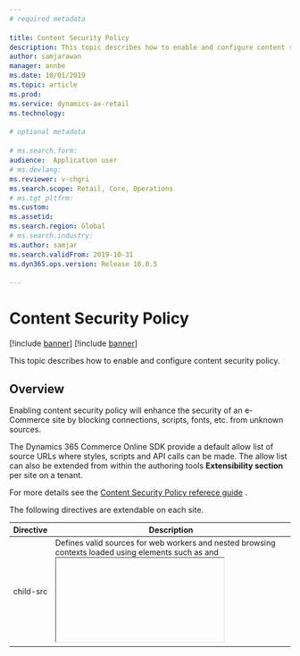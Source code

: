 ```yaml
---
# required metadata

title: Content Security Policy
description: This topic describes how to enable and configure content security policy.
author: samjarawan
manager: annbe
ms.date: 10/01/2019
ms.topic: article
ms.prod: 
ms.service: dynamics-ax-retail
ms.technology: 

# optional metadata

# ms.search.form: 
audience:  Application user
# ms.devlang: 
ms.reviewer: v-chgri
ms.search.scope: Retail, Core, Operations
# ms.tgt_pltfrm: 
ms.custom: 
ms.assetid: 
ms.search.region: Global
# ms.search.industry: 
ms.author: samjar
ms.search.validFrom: 2019-10-31
ms.dyn365.ops.version: Release 10.0.5

---
```

# Content Security Policy

[!include [banner](../includes/preview-banner.md)]
[!include [banner](../includes/banner.md)]

This topic describes how to enable and configure content security policy.

## Overview
Enabling content security policy will enhance the security of an e-Commerce site by blocking connections, scripts, fonts, etc. from unknown sources.

The Dynamics 365 Commerce Online SDK provide a default allow list of source URLs where styles, scripts and API calls can be made.  The allow list can also be extended from within the authoring tools **Extensibility section** per site on a tenant.  

For more details see the [Content Security Policy referece guide](https://content-security-policy.com/) .

The following directives are extendable on each site.

Directive | Description
--- | ---
child-src | Defines valid sources for web workers and nested browsing contexts loaded using elements such as <frame> and <iframe>
connect-src | The connect-src directive restricts to which URLs AJAX requests can be made.
font-src | Defines valid sources for fonts.
img-src | Defines valid sources for images.
media-src | Defines valid sources of audio and video, eg HTML5 <audio>, <video> elements.
object-src | Defines valid sources of plugins, eg <object>, <embed> or <applet>.
script-src | Defines valid sources of JavaScript.
style-src | Defines valid sources of stylesheets.

Extending these policies can be done through authoring on a per-site basis.

Content Security Policy is enabled by default and will require some extra configuration for most sites.  Below outlines how this can be done.

As an example, with content security policy enabled, if a site needs to call an external script such as https://www.example.com/scripts/example.js, an entry must add it to the **script-src** directive under the **Content Security Policy** tab on the **Site Management** **Extensibilty** page.

![Content Security Policy](media/content-security-policy.png)

After any changes are made, ensure the "Save adn Publish" button is pressed.

## Understanding CSP errors
When initially configuring CSP for a site it can be common to see pages not load or not work as intended because CSP is preventing requests, scripts, etc. from loading. 
Fortunately, CSP logs some helpful errors to the console and we can use these errors to fix, fine-tune and even help cleanup unwanted or unneeded requests.

Below is an example error shown within a web browser's developer tools.

![Content Security Policy Error](media/content-security-policy-errors.png)

In this case we have two CSP errors:

1.	Eval is blocked by default because it can lead to arbitrary Javascript execution. If you must allow it, you must add ‘unsafe-eval’ (single quotes required) to your sites script-src directive.
2.	The stylesheet from https://int.fabrikam.com  is blocked. To allow it, add an entry to the style-src to allow stylesheets to be loaded from this domain

Below shows how the fixed settings look like in the **Content Security Policy** tab:

![Content Security Policy Fix](media/content-security-policy-fixed.png)

## Updating page mocks with new Content Security Policy

If you are testing modules in a development environment with the Online SDK, you can also add Content Security Policies through page mocks. In a page mock, you’ll need to add or navigate to the top level property "appContext" and create a property under that titled "contentSecurityPolicy".

Here you may add key value pairs of directives to policies.

If you are adding CSP policies in your page mock, please note that it will not include any of the default CSP policies provided by the platform. 

![Content Security Policy Page Mock](media/content-security-policy-page-mock.png)

You may also disable Content Security Policy on your page mock by using:

![Content Security Policy Page Mock 2](media/content-security-policy-page-mock2.png)

## Disabling CSP
If for whatever reason, you want to disable CSP from applying policies to your site, you may disable it altogether. Simply check the “Disable content security policy” and hit save and publish.

![Disable Content Security Policy](media/content-security-policy-disable.png)
